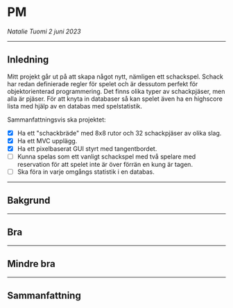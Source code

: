 # PM
*Natalie Tuomi 2 juni 2023*

---

## Inledning
Mitt projekt går ut på att skapa något nytt, nämligen ett schackspel. Schack har redan definierade regler för spelet och är dessutom perfekt för objektorienterad programmering. Det finns olika typer av schackpjäser, men alla är pjäser. För att knyta in databaser så kan spelet även ha en highscore lista med hjälp av en databas med spelstatistik.

Sammanfattningsvis ska projektet:

- [X] Ha ett "schackbräde" med 8x8 rutor och 32 schackpjäser av olika slag.
- [X] Ha ett MVC upplägg.
- [X] Ha ett pixelbaserat GUI styrt med tangentbordet.
- [ ] Kunna spelas som ett vanligt schackspel med två spelare med reservation för att spelet inte är över förrän en kung är tagen.
- [ ] Ska föra in varje omgångs statistik i en databas.

---

## Bakgrund

---

## Bra

---

## Mindre bra

---

## Sammanfattning
